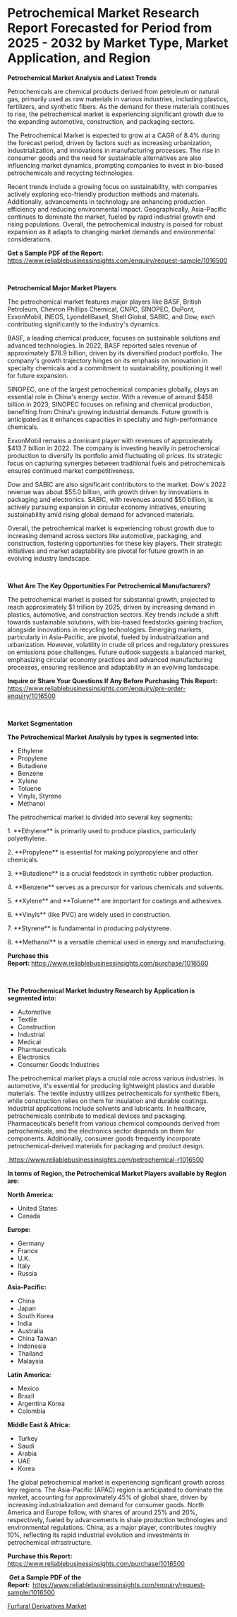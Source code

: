 <p><h1>Petrochemical Market Research Report Forecasted for Period from 2025 -  2032 by Market Type, Market Application, and Region</h1></p><p><strong>Petrochemical Market Analysis and Latest Trends</strong></p>
<p><p>Petrochemicals are chemical products derived from petroleum or natural gas, primarily used as raw materials in various industries, including plastics, fertilizers, and synthetic fibers. As the demand for these materials continues to rise, the petrochemical market is experiencing significant growth due to the expanding automotive, construction, and packaging sectors.</p><p>The Petrochemical Market is expected to grow at a CAGR of 8.4% during the forecast period, driven by factors such as increasing urbanization, industrialization, and innovations in manufacturing processes. The rise in consumer goods and the need for sustainable alternatives are also influencing market dynamics, prompting companies to invest in bio-based petrochemicals and recycling technologies.</p><p>Recent trends include a growing focus on sustainability, with companies actively exploring eco-friendly production methods and materials. Additionally, advancements in technology are enhancing production efficiency and reducing environmental impact. Geographically, Asia-Pacific continues to dominate the market, fueled by rapid industrial growth and rising populations. Overall, the petrochemical industry is poised for robust expansion as it adapts to changing market demands and environmental considerations.</p></p>
<p><strong>Get a Sample PDF of the Report:&nbsp;</strong> <a href="https://www.reliablebusinessinsights.com/enquiry/request-sample/1016500?utm_campaign=2752&utm_medium=2&utm_source=Github&utm_content=ia&utm_term=31032025&utm_id=petrochemical">https://www.reliablebusinessinsights.com/enquiry/request-sample/1016500</a></p>
<p>&nbsp;</p>
<p><strong>Petrochemical Major Market Players</strong></p>
<p><p>The petrochemical market features major players like BASF, British Petroleum, Chevron Phillips Chemical, CNPC, SINOPEC, DuPont, ExxonMobil, INEOS, LyondellBasell, Shell Global, SABIC, and Dow, each contributing significantly to the industry's dynamics. </p><p>BASF, a leading chemical producer, focuses on sustainable solutions and advanced technologies. In 2022, BASF reported sales revenue of approximately $78.9 billion, driven by its diversified product portfolio. The company's growth trajectory hinges on its emphasis on innovation in specialty chemicals and a commitment to sustainability, positioning it well for future expansion.</p><p>SINOPEC, one of the largest petrochemical companies globally, plays an essential role in China's energy sector. With a revenue of around $458 billion in 2023, SINOPEC focuses on refining and chemical production, benefiting from China's growing industrial demands. Future growth is anticipated as it enhances capacities in specialty and high-performance chemicals.</p><p>ExxonMobil remains a dominant player with revenues of approximately $413.7 billion in 2022. The company is investing heavily in petrochemical production to diversify its portfolio amid fluctuating oil prices. Its strategic focus on capturing synergies between traditional fuels and petrochemicals ensures continued market competitiveness.</p><p>Dow and SABIC are also significant contributors to the market. Dow's 2022 revenue was about $55.0 billion, with growth driven by innovations in packaging and electronics. SABIC, with revenues around $50 billion, is actively pursuing expansion in circular economy initiatives, ensuring sustainability amid rising global demand for advanced materials.</p><p>Overall, the petrochemical market is experiencing robust growth due to increasing demand across sectors like automotive, packaging, and construction, fostering opportunities for these key players. Their strategic initiatives and market adaptability are pivotal for future growth in an evolving industry landscape.</p></p>
<p>&nbsp;</p>
<p><strong>What Are The Key Opportunities For Petrochemical Manufacturers?</strong></p>
<p><p>The petrochemical market is poised for substantial growth, projected to reach approximately $1 trillion by 2025, driven by increasing demand in plastics, automotive, and construction sectors. Key trends include a shift towards sustainable solutions, with bio-based feedstocks gaining traction, alongside innovations in recycling technologies. Emerging markets, particularly in Asia-Pacific, are pivotal, fueled by industrialization and urbanization. However, volatility in crude oil prices and regulatory pressures on emissions pose challenges. Future outlook suggests a balanced market, emphasizing circular economy practices and advanced manufacturing processes, ensuring resilience and adaptability in an evolving landscape.</p></p>
<p><strong>Inquire or Share Your Questions If Any Before Purchasing This Report:</strong> <a href="https://www.reliablebusinessinsights.com/enquiry/pre-order-enquiry/1016500?utm_campaign=2752&utm_medium=2&utm_source=Github&utm_content=ia&utm_term=31032025&utm_id=petrochemical">https://www.reliablebusinessinsights.com/enquiry/pre-order-enquiry/1016500</a></p>
<p>&nbsp;</p>
<p><strong>Market Segmentation</strong></p>
<p><strong>The Petrochemical Market Analysis by types is segmented into:</strong></p>
<p><ul><li>Ethylene</li><li>Propylene</li><li>Butadiene</li><li>Benzene</li><li>Xylene</li><li>Toluene</li><li>Vinyls, Styrene</li><li>Methanol</li></ul></p>
<p><p>The petrochemical market is divided into several key segments: </p><p>1. **Ethylene** is primarily used to produce plastics, particularly polyethylene. </p><p>2. **Propylene** is essential for making polypropylene and other chemicals. </p><p>3. **Butadiene** is a crucial feedstock in synthetic rubber production. </p><p>4. **Benzene** serves as a precursor for various chemicals and solvents.  </p><p>5. **Xylene** and **Toluene** are important for coatings and adhesives. </p><p>6. **Vinyls** (like PVC) are widely used in construction.  </p><p>7. **Styrene** is fundamental in producing polystyrene. </p><p>8. **Methanol** is a versatile chemical used in energy and manufacturing.</p></p>
<p><strong>Purchase this Report:&nbsp;</strong><a href="https://www.reliablebusinessinsights.com/purchase/1016500?utm_campaign=2752&utm_medium=2&utm_source=Github&utm_content=ia&utm_term=31032025&utm_id=petrochemical">https://www.reliablebusinessinsights.com/purchase/1016500</a></p>
<p>&nbsp;</p>
<p><strong>The Petrochemical Market Industry Research by Application is segmented into:</strong></p>
<p><ul><li>Automotive</li><li>Textile</li><li>Construction</li><li>Industrial</li><li>Medical</li><li>Pharmaceuticals</li><li>Electronics</li><li>Consumer Goods Industries</li></ul></p>
<p><p>The petrochemical market plays a crucial role across various industries. In automotive, it's essential for producing lightweight plastics and durable materials. The textile industry utilizes petrochemicals for synthetic fibers, while construction relies on them for insulation and durable coatings. Industrial applications include solvents and lubricants. In healthcare, petrochemicals contribute to medical devices and packaging. Pharmaceuticals benefit from various chemical compounds derived from petrochemicals, and the electronics sector depends on them for components. Additionally, consumer goods frequently incorporate petrochemical-derived materials for packaging and product design.</p></p>
<p><a href="https://www.reliablebusinessinsights.com/petrochemical-r1016500?utm_campaign=2752&utm_medium=2&utm_source=Github&utm_content=ia&utm_term=31032025&utm_id=petrochemical">&nbsp;https://www.reliablebusinessinsights.com/petrochemical-r1016500</a></p>
<p><strong>In terms of Region, the Petrochemical Market Players available by Region are:</strong></p>
<p>
    <p> <strong> North America: </strong>
        <ul>
            <li>United States</li>
            <li>Canada</li>
        </ul>
        </p> 
    <p> <strong> Europe: </strong>
        <ul>
            <li>Germany</li>
            <li>France</li>
            <li>U.K.</li>
            <li>Italy</li>
            <li>Russia</li>
        </ul>
        </p> 
    <p> <strong> Asia-Pacific: </strong>
        <ul>
            <li>China</li>
            <li>Japan</li>
            <li>South Korea</li>
            <li>India</li>
            <li>Australia</li>
            <li>China Taiwan</li>
            <li>Indonesia</li>
            <li>Thailand</li>
            <li>Malaysia</li>
        </ul>
        </p> 
    <p> <strong> Latin America: </strong>
        <ul>
            <li>Mexico</li>
            <li>Brazil</li>
            <li>Argentina Korea</li>
            <li>Colombia</li>
        </ul>
        </p> 
    <p> <strong> Middle East & Africa: </strong>
        <ul>
            <li>Turkey</li>
            <li>Saudi</li>
            <li>Arabia</li>
            <li>UAE</li>
            <li>Korea</li>
        </ul>
    </p>
    </p>
<p><p>The global petrochemical market is experiencing significant growth across key regions. The Asia-Pacific (APAC) region is anticipated to dominate the market, accounting for approximately 45% of global share, driven by increasing industrialization and demand for consumer goods. North America and Europe follow, with shares of around 25% and 20%, respectively, fueled by advancements in shale production technologies and environmental regulations. China, as a major player, contributes roughly 10%, reflecting its rapid industrial evolution and investments in petrochemical infrastructure.</p></p>
<p><strong>Purchase this Report: </strong><a href="https://www.reliablebusinessinsights.com/purchase/1016500?utm_campaign=2752&utm_medium=2&utm_source=Github&utm_content=ia&utm_term=31032025&utm_id=petrochemical">https://www.reliablebusinessinsights.com/purchase/1016500</a></p>
<p>&nbsp;<strong>Get a Sample PDF of the Report:&nbsp;&nbsp;</strong><a href="https://www.reliablebusinessinsights.com/enquiry/request-sample/1016500?utm_campaign=2752&utm_medium=2&utm_source=Github&utm_content=ia&utm_term=31032025&utm_id=petrochemical">https://www.reliablebusinessinsights.com/enquiry/request-sample/1016500</a></p>
<p><strong></strong></p>
<p><p><a href="https://github.com/haaszgettre6/Market-Research-Report-List-1/blob/main/furfural-derivatives-market.md?utm_campaign=2752&utm_medium=2&utm_source=Github&utm_content=ia&utm_term=31032025&utm_id=petrochemical">Furfural Derivatives Market</a></p></p>